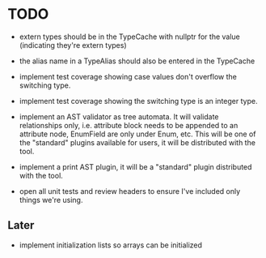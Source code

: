 # TODO

- extern types should be in the TypeCache with nullptr for the value (indicating they're extern types)
- the alias name in a TypeAlias should also be entered in the TypeCache


- implement test coverage showing case values don't overflow the switching type.
- implement test coverage showing the switching type is an integer type. 

- implement an AST validator as tree automata. It will validate relationships only, i.e. attribute block needs to be appended to an attribute node, EnumField are only under Enum, etc. This will be one of the "standard" plugins available for users, it will be distributed with the tool.
- implement a print AST plugin, it will be a "standard" plugin distributed with the tool.
- open all unit tests and review headers to ensure I've included only things we're using. 

## Later 

- implement initialization lists so arrays can be initialized